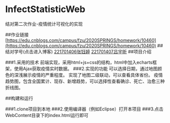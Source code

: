 # InfectStatisticWeb
结对第二次作业-疫情统计可视化的实现

##作业链接
[https://edu.cnblogs.com/campus/fzu/2020SPRINGS/homework/10460](https://edu.cnblogs.com/campus/fzu/2020SPRINGS/homework/10460)
##结对学号(点击进入博客)
[221701406张钰婷](https://www.cnblogs.com/zytblog/)
[221701407吕宇昕](https://www.cnblogs.com/lyxblogaxi/)
##项目介绍

###1.采用的技术
前端实现，采用html+js+css的结构，html中加入echarts框架，使用Ajax获取疫情实时数据。
###2.实现的功能
可以选择日期，通过地图颜色的深浅展示疫情的严重程度。
实现了地图二级联动，可以查看具体省份。
疫情趋势图，包含全国累计、现存、新增趋势，可以选择性查看确诊、死亡、治愈三种折线图。

##构建和运行

###1.clone项目到本地
###2.使用编译器（例如Eclipse）打开本项目
###3.点击WebContent目录下的index.html运行即可